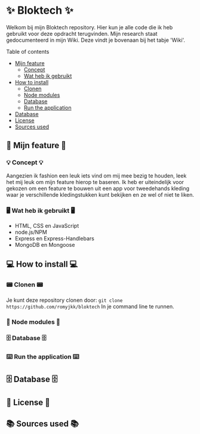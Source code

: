 # ✨ Bloktech ✨
Welkom bij mijn Bloktech repository. Hier kun je alle code die ik heb gebruikt voor deze opdracht terugvinden. Mijn research staat gedocumenteerd in mijn Wiki. Deze vindt je bovenaan bij het tabje 'Wiki'.

Table of contents
- [Mijn feature](https://github.com/romyjkk/bloktech/blob/main/README.md#mijn-feature)
   - [Concept](https://github.com/romyjkk/bloktech/blob/main/README.md#-concept-)
   - [Wat heb ik gebruikt](https://github.com/romyjkk/bloktech/blob/main/README.md#-wat-heb-ik-gebruikt-)
- [How to install](https://github.com/romyjkk/bloktech/blob/main/README.md#how-to-install)
   - [Clonen](https://github.com/romyjkk/bloktech/blob/main/README.md#clonen)
   - [Node modules](https://github.com/romyjkk/bloktech/blob/main/README.md#node-modules)
   - [Database](https://github.com/romyjkk/bloktech/blob/main/README.md#database)
   - [Run the application](https://github.com/romyjkk/bloktech/blob/main/README.md#run-the-application)
- [Database](https://github.com/romyjkk/bloktech/blob/main/README.md#database-1)
- [License](https://github.com/romyjkk/bloktech/blob/main/README.md#license)
- [Sources used](https://github.com/romyjkk/bloktech/blob/main/README.md#license)

## 🎀 Mijn feature 🎀

### 💡 Concept 💡
Aangezien ik fashion een leuk iets vind om mij mee bezig te houden, leek het mij leuk om mijn feature hierop te baseren.
Ik heb er uiteindelijk voor gekozen om een feature te bouwen uit een app voor tweedehands kleding waar je verschillende kledingstukken kunt bekijken en ze wel of niet te liken.

### 🖥 Wat heb ik gebruikt 🖥
- HTML, CSS en JavaScript
- node.js/NPM
- Express en Express-Handlebars
- MongoDB en Mongoose


## 💻 How to install 💻

### 📟 Clonen 📟
Je kunt deze repository clonen door:
`git clone https://github.com/romyjkk/bloktech`
In je command line te runnen.

### 📂 Node modules 📂

### 🗄 Database 🗄

### ⌨️ Run the application ⌨️

## 🗄 Database 🗄

## 📄 License 📄

## 📚 Sources used 📚
